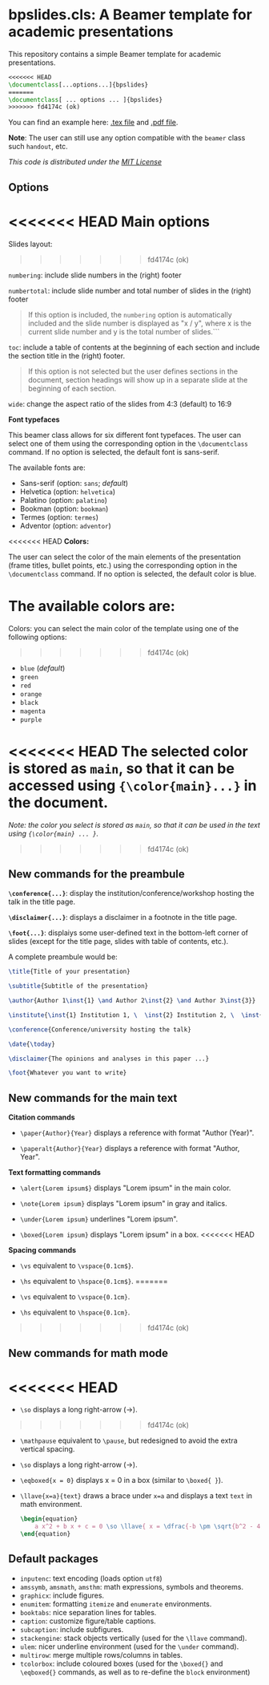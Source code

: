 
# bpslides.cls: A Beamer template for academic presentations

This repository contains a simple Beamer template for academic presentations.

```LaTex
<<<<<<< HEAD
\documentclass[...options...]{bpslides}
=======
\documentclass[ ... options ... ]{bpslides}
>>>>>>> fd4174c (ok)
```

You can find an example here: [.tex file](example/example.tex) and [.pdf file](example/example.pdf).

**Note**: The user can still use any option compatible with the ```beamer``` class such ```handout```, etc.

_This code is distributed under the [MIT License](LICENSE)_

## Options

<<<<<<< HEAD
**Main options**
=======
Slides layout:
>>>>>>> fd4174c (ok)

```numbering```: include slide numbers in the (right) footer

```numbertotal```: include slide number and total number of slides in the (right) footer
>If this option is included, the ```numbering``` option is automatically included and the slide number is displayed as "x / y", where x is the current slide number and y is the total number of slides.```

```toc```: include a table of contents at the beginning of each section and include the section title in the (right) footer.
>If this option is not selected but the user defines sections in the document, section headings will show up in a separate slide at the beginning of each section.

```wide```: change the aspect ratio of the slides from 4:3 (default) to 16:9

**Font typefaces**

This beamer class allows for six different font typefaces. The user can select one of them using the corresponding option in the ```\documentclass``` command. If no option is selected, the default font is sans-serif.

The available fonts are:
- Sans-serif (option: ```sans```; _default_)
- Helvetica (option: ```helvetica```)
- Palatino (option: ```palatino```)
- Bookman (option: ```bookman```)
- Termes (option: ```termes```)
- Adventor (option: ```adventor```)

<<<<<<< HEAD
**Colors:**

The user can select the color of the main elements of the presentation (frame titles, bullet points, etc.) using the corresponding option in the ```\documentclass``` command. If no option is selected, the default color is blue.

The available colors are:
=======
Colors: you can select the main color of the template using one of the following options:
>>>>>>> fd4174c (ok)
- ```blue``` (_default_)
- ```green```
- ```red```
- ```orange```
- ```black```
- ```magenta```
- ```purple```

<<<<<<< HEAD
The selected color is stored as ```main```, so that it can be accessed using ```{\color{main}...}``` in the document.
=======
_Note: the color you select is stored as ```main```, so that it can be used in the text using ```{\color{main} ... }```._
>>>>>>> fd4174c (ok)

## New commands for the preambule

**```\conference{...}```**: display the institution/conference/workshop hosting the talk in the title page.

**```\disclaimer{...}```**: displays a disclaimer in a footnote in the title page.

**```\foot{...}```**: displaiys some user-defined text in the bottom-left corner of slides (except for the title page, slides with table of contents, etc.).

A complete preambule would be:

```Latex
\title{Title of your presentation}

\subtitle{Subtitle of the presentation}

\author{Author 1\inst{1} \and Author 2\inst{2} \and Author 3\inst{3}}

\institute{\inst{1} Institution 1, \  \inst{2} Institution 2, \  \inst{3} Institution 3}

\conference{Conference/university hosting the talk}

\date{\today}

\disclaimer{The opinions and analyses in this paper ...}

\foot{Whatever you want to write}
```

## New commands for the main text

**Citation commands**

- ```\paper{Author}{Year}``` displays a reference with format "Author (Year)".

- ```\paperalt{Author}{Year}``` displays a reference with format "Author, Year".

**Text formatting commands**

- ```\alert{Lorem ipsum$}``` displays "Lorem ipsum" in the main color.

- ```\note{Lorem ipsum}``` displays "Lorem ipsum" in gray and italics.

- ```\under{Lorem ipsum}``` underlines "Lorem ipsum".

- ```\boxed{Lorem ipsum}``` displays "Lorem ipsum" in a box.
<<<<<<< HEAD

**Spacing commands**

- ```\vs``` equivalent to ```\vspace{0.1cm$}```.

- ```\hs``` equivalent to ```\hspace{0.1cm$}```.
=======
- ```\vs``` equivalent to ```\vspace{0.1cm}```.
- ```\hs``` equivalent to ```\hspace{0.1cm}```.
>>>>>>> fd4174c (ok)

## New commands for math mode


<<<<<<< HEAD
=======
- ```\so``` displays a long right-arrow ($\longrightarrow$).
>>>>>>> fd4174c (ok)
- ```\mathpause``` equivalent to ```\pause```, but redesigned to avoid the extra vertical spacing.

- ```\so``` displays a long right-arrow ($\longrightarrow$).
 
- ```\eqboxed{x = 0}``` displays x = 0 in a box (similar to ```\boxed{ }```).
 
- ```\llave{x=a}{text}``` draws a brace under ```x=a``` and displays a text ```text``` in math environment.

    ```latex
    \begin{equation}
        a x^2 + b x + c = 0 \so \llave{ x = \dfrac{-b \pm \sqrt{b^2 - 4ac}}{2a} }{ Solutions }
    \end{equation}
    ```

## Default packages

- ```inputenc```: text encoding (loads option ``utf8``)
- ```amssymb```, ```amsmath```, ```amsthm```: math expressions, symbols and theorems.
- ```graphicx```: include figures.
- ```enumitem```: formatting ```itemize``` and ```enumerate``` environments.
- ```booktabs```: nice separation lines for tables.
- ```caption```: customize figure/table captions.
- ```subcaption```: include subfigures.
- ```stackengine```:  stack objects vertically (used for the ```\llave``` command).
- ```ulem```: nicer underline environment (used for the ```\under``` command).
- ```multirow```: merge multiple rows/columns in tables.
- ```tcolorbox```: include coloured boxes  (used for the ```\boxed{}``` and ```\eqboxed{}``` commands, as well as to re-define the ```block``` environment)